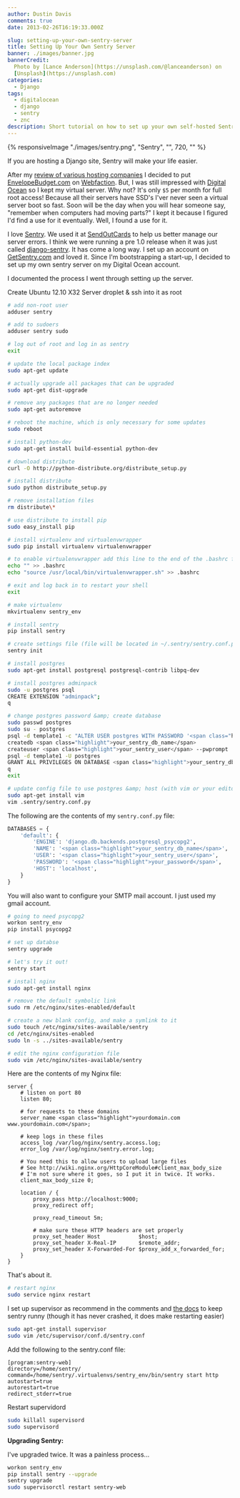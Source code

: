 ```yaml
---
author: Dustin Davis
comments: true
date: 2013-02-26T16:19:33.000Z

slug: setting-up-your-own-sentry-server
title: Setting Up Your Own Sentry Server
banner: ./images/banner.jpg
bannerCredit:
  Photo by [Lance Anderson](https://unsplash.com/@lanceanderson) on
  [Unsplash](https://unsplash.com)
categories:
  - Django
tags:
  - digitalocean
  - django
  - sentry
  - znc
description: Short tutorial on how to set up your own self-hosted Sentry server.
---
```


{% responsiveImage "./images/sentry.png", "Sentry", "", 720, "" %}

If you are hosting a Django site, Sentry will make your life easier.

After my
[review of various hosting companies](/blog/digitalocean-heroku-linode-webfaction-hosting-showdown.html)
I decided to put [EnvelopeBudget.com](https://envelopebudget.com) on
[Webfaction](http://www.webfaction.com/?affiliate=redseam). But, I was still
impressed with
[Digital Ocean](https://www.digitalocean.com/?refcode=f1688368903d) so I kept my
virtual server. Why not? It's only `$5` per month for full root access! Because
all their servers have SSD's I'ver never seen a virtual server boot so fast.
Soon will be the day when you will hear someone say, "remember when computers
had moving parts?" I kept it because I figured I'd find a use for it eventually.
Well, I found a use for it.

I love [Sentry](https://github.com/getsentry/sentry). We used it at
[SendOutCards](https://www.sendoutcards.com/) to help us better manage our
server errors. I think we were running a pre 1.0 release when it was just called
[django-sentry](https://github.com/dcramer/django-sentry). It has come a long
way. I set up an account on [GetSentry.com](https://getsentry.com) and loved it.
Since I'm bootstrapping a start-up, I decided to set up my own sentry server on
my Digital Ocean account.

I documented the process I went through setting up the server.

Create Ubuntu 12.10 X32 Server droplet & ssh into it as root

```bash
# add non-root user
adduser sentry

# add to sudoers
adduser sentry sudo

# log out of root and log in as sentry
exit

# update the local package index
sudo apt-get update

# actually upgrade all packages that can be upgraded
sudo apt-get dist-upgrade

# remove any packages that are no longer needed
sudo apt-get autoremove

# reboot the machine, which is only necessary for some updates
sudo reboot

# install python-dev
sudo apt-get install build-essential python-dev

# download distribute
curl -O http://python-distribute.org/distribute_setup.py

# install distribute
sudo python distribute_setup.py

# remove installation files
rm distribute\*

# use distribute to install pip
sudo easy_install pip

# install virtualenv and virtualenvwrapper
sudo pip install virtualenv virtualenvwrapper

# to enable virtualenvwrapper add this line to the end of the .bashrc file
echo "" >> .bashrc
echo "source /usr/local/bin/virtualenvwrapper.sh" >> .bashrc

# exit and log back in to restart your shell
exit

# make virtualenv
mkvirtualenv sentry_env

# install sentry
pip install sentry

# create settings file (file will be located in ~/.sentry/sentry.conf.py)
sentry init

# install postgres
sudo apt-get install postgresql postgresql-contrib libpq-dev

# install postgres adminpack
sudo -u postgres psql
CREATE EXTENSION "adminpack";
q

# change postgres password &amp; create database
sudo passwd postgres
sudo su - postgres
psql -d template1 -c "ALTER USER postgres WITH PASSWORD '<span class="highlight">changeme</span>';"
createdb <span class="highlight">your_sentry_db_name</span>
createuser <span class="highlight">your_sentry_user</span> --pwprompt
psql -d template1 -U postgres
GRANT ALL PRIVILEGES ON DATABASE <span class="highlight">your_sentry_db_name</span> to <span class="highlight">your_sentry_user</span>;
q
exit

# update config file to use postgres &amp; host (with vim or your editor of choice)
sudo apt-get install vim
vim .sentry/sentry.conf.py
```

The following are the contents of my `sentry.conf.py` file:

```python
DATABASES = {
    'default': {
        'ENGINE': 'django.db.backends.postgresql_psycopg2',
        'NAME': '<span class="highlight">your_sentry_db_name</span>',
        'USER': '<span class="highlight">your_sentry_user</span>',
        'PASSWORD': '<span class="highlight">your_password</span>',
        'HOST': 'localhost',
    }
}
```

You will also want to configure your SMTP mail account. I just used my gmail
account.

```bash
# going to need psycopg2
workon sentry_env
pip install psycopg2

# set up databse
sentry upgrade

# let's try it out!
sentry start

# install nginx
sudo apt-get install nginx

# remove the default symbolic link
sudo rm /etc/nginx/sites-enabled/default

# create a new blank config, and make a symlink to it
sudo touch /etc/nginx/sites-available/sentry
cd /etc/nginx/sites-enabled
sudo ln -s ../sites-available/sentry

# edit the nginx configuration file
sudo vim /etc/nginx/sites-available/sentry
```

Here are the contents of my Nginx file:

```text
server {
    # listen on port 80
    listen 80;

    # for requests to these domains
    server_name <span class="highlight">yourdomain.com www.yourdomain.com</span>;

    # keep logs in these files
    access_log /var/log/nginx/sentry.access.log;
    error_log /var/log/nginx/sentry.error.log;

    # You need this to allow users to upload large files
    # See http://wiki.nginx.org/HttpCoreModule#client_max_body_size
    # I'm not sure where it goes, so I put it in twice. It works.
    client_max_body_size 0;

    location / {
        proxy_pass http://localhost:9000;
        proxy_redirect off;

        proxy_read_timeout 5m;

        # make sure these HTTP headers are set properly
        proxy_set_header Host            $host;
        proxy_set_header X-Real-IP       $remote_addr;
        proxy_set_header X-Forwarded-For $proxy_add_x_forwarded_for;
    }
}
```

That's about it.

```bash
# restart nginx
sudo service nginx restart
```

I set up supervisor as recommend in the comments and
[the docs](http://sentry.readthedocs.org/en/latest/quickstart/index.html#running-sentry-as-a-service)
to keep sentry runny (though it has never crashed, it does make restarting
easier)

```bash
sudo apt-get install supervisor
sudo vim /etc/supervisor/conf.d/sentry.conf
```

Add the following to the sentry.conf file:

```text
[program:sentry-web]
directory=/home/sentry/
command=/home/sentry/.virtualenvs/sentry_env/bin/sentry start http
autostart=true
autorestart=true
redirect_stderr=true
```

Restart supervidord

```bash
sudo killall supervisord
sudo supervisord
```

**Upgrading Sentry:**

I've upgraded twice. It was a painless process...

```bash
workon sentry_env
pip install sentry --upgrade
sentry upgrade
sudo supervisorctl restart sentry-web
```
